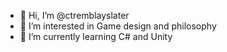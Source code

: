 - 👋 Hi, I’m @ctremblayslater
- 👀 I’m interested in Game design and philosophy
- 🌱 I’m currently learning C# and Unity

<!---
ctremblayslater/ctremblayslater is a ✨ special ✨ repository because its `README.md` (this file) appears on your GitHub profile.
You can click the Preview link to take a look at your changes.
--->
